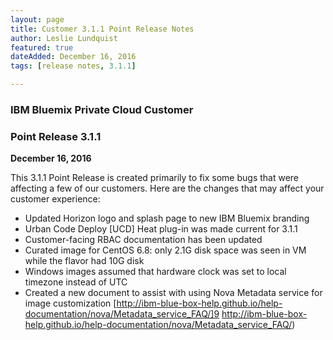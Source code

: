 ```yaml
---
layout: page
title: Customer 3.1.1 Point Release Notes
author: Leslie Lundquist
featured: true
dateAdded: December 16, 2016
tags: [release notes, 3.1.1]

---
```


### IBM Bluemix Private Cloud Customer

### Point Release 3.1.1

**December 16, 2016**


This 3.1.1 Point Release is created primarily to fix some bugs that were affecting a few of our customers. Here are the changes that may affect your customer experience:

 * Updated Horizon logo and splash page to new IBM Bluemix branding
 * Urban Code Deploy [UCD] Heat plug-in was made current for 3.1.1
 * Customer-facing RBAC documentation has been updated 
 * Curated image for CentOS 6.8: only 2.1G disk space was seen in VM while the flavor had 10G disk 
 * Windows images assumed that hardware clock was set to local timezone instead of UTC
 * Created a new document to assist with using Nova Metadata service for image customization [http://ibm-blue-box-help.github.io/help-documentation/nova/Metadata_service_FAQ/]9 http://ibm-blue-box-help.github.io/help-documentation/nova/Metadata_service_FAQ/)
